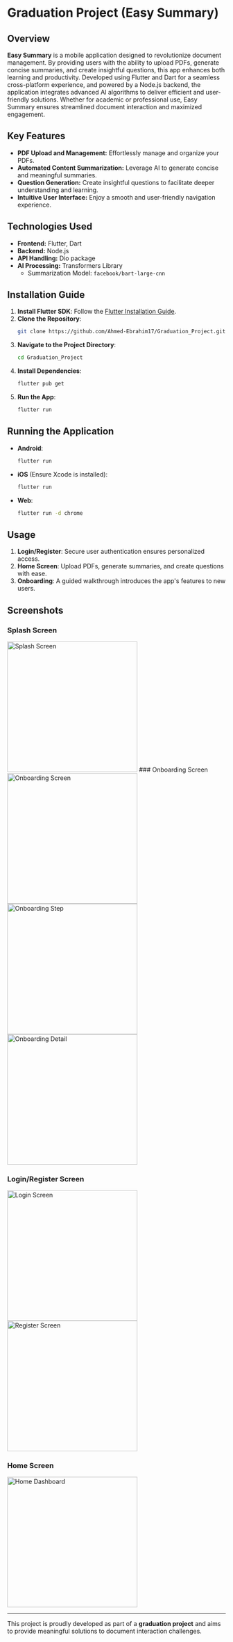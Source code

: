 # Graduation Project (Easy Summary)

## Overview

**Easy Summary** is a mobile application designed to revolutionize document management. By providing users with the ability to upload PDFs, generate concise summaries, and create insightful questions, this app enhances both learning and productivity. Developed using Flutter and Dart for a seamless cross-platform experience, and powered by a Node.js backend, the application integrates advanced AI algorithms to deliver efficient and user-friendly solutions. Whether for academic or professional use, Easy Summary ensures streamlined document interaction and maximized engagement.

## Key Features

- **PDF Upload and Management:** Effortlessly manage and organize your PDFs.
- **Automated Content Summarization:** Leverage AI to generate concise and meaningful summaries.
- **Question Generation:** Create insightful questions to facilitate deeper understanding and learning.
- **Intuitive User Interface:** Enjoy a smooth and user-friendly navigation experience.

## Technologies Used

- **Frontend:** Flutter, Dart  
- **Backend:** Node.js  
- **API Handling:** Dio package  
- **AI Processing:** Transformers Library
  - Summarization Model: `facebook/bart-large-cnn`

## Installation Guide

1. **Install Flutter SDK**: Follow the [Flutter Installation Guide](https://flutter.dev/docs/get-started/install).
2. **Clone the Repository**:
   ```bash
   git clone https://github.com/Ahmed-Ebrahim17/Graduation_Project.git
   ```
3. **Navigate to the Project Directory**:
   ```bash
   cd Graduation_Project
   ```
4. **Install Dependencies**:
   ```bash
   flutter pub get
   ```
5. **Run the App**:
   ```bash
   flutter run
   ```

## Running the Application

- **Android**: 
   ```bash
   flutter run
   ```
- **iOS** (Ensure Xcode is installed):
   ```bash
   flutter run
   ```
- **Web**:
   ```bash
   flutter run -d chrome
   ```

## Usage

1. **Login/Register**: Secure user authentication ensures personalized access.
2. **Home Screen**: Upload PDFs, generate summaries, and create questions with ease.
3. **Onboarding**: A guided walkthrough introduces the app's features to new users.

## Screenshots

### Splash Screen  
<img src="https://github.com/user-attachments/assets/a93c1843-33e5-41e3-8401-ab6dc6a613eb" alt="Splash Screen" width="300"/>
### Onboarding Screen  
<img src="https://github.com/user-attachments/assets/f3fa17b9-6629-4f47-b71a-4ddb07327f11" alt="Onboarding Screen" width="300"/>

<img src="https://github.com/user-attachments/assets/b6eb96e6-1853-45ed-a03f-9c54ccb148bd" alt="Onboarding Step" width="300"/>

<img src="https://github.com/user-attachments/assets/ee6a0693-04b5-442e-83ca-1abd4349bbfb" alt="Onboarding Detail" width="300"/>


### Login/Register Screen  
<img src="https://github.com/user-attachments/assets/ee0503b8-67d3-4d4a-9e62-e63cbab03b80" alt="Login Screen" width="300"/>

<img src="https://github.com/user-attachments/assets/65d30a0e-f3c0-4c94-b645-a711566a402f" alt="Register Screen" width="300"/>


### Home Screen  
<img src="https://github.com/user-attachments/assets/f1d39157-af6a-4a87-a958-29f351955593" alt="Home Dashboard" width="300"/>

---
This project is proudly developed as part of a **graduation project** and aims to provide meaningful solutions to document interaction challenges.

